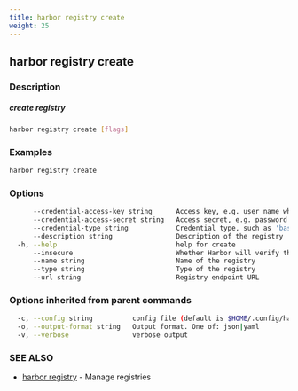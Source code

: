 ```yaml
---
title: harbor registry create
weight: 25
---
```

## harbor registry create

### Description

##### create registry

```sh
harbor registry create [flags]
```

### Examples

```sh
harbor registry create
```

### Options

```sh
      --credential-access-key string      Access key, e.g. user name when credential type is 'basic'
      --credential-access-secret string   Access secret, e.g. password when credential type is 'basic'
      --credential-type string            Credential type, such as 'basic', 'oauth' (default "basic")
      --description string                Description of the registry
  -h, --help                              help for create
      --insecure                          Whether Harbor will verify the server certificate (default true)
      --name string                       Name of the registry
      --type string                       Type of the registry
      --url string                        Registry endpoint URL
```

### Options inherited from parent commands

```sh
  -c, --config string          config file (default is $HOME/.config/harbor-cli/config.yaml)
  -o, --output-format string   Output format. One of: json|yaml
  -v, --verbose                verbose output
```

### SEE ALSO

* [harbor registry](harbor-registry.md)	 - Manage registries

